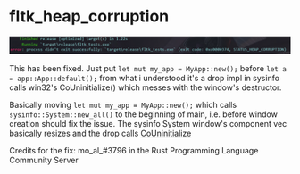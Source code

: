 # fltk_heap_corruption
![alt text](screen_capture_bug.png)

This has been fixed.
Just put `let mut my_app = MyApp::new();` before `let a = app::App::default();` from what i understood it's a drop impl in sysinfo calls win32's CoUninitialize() which messes with the window's destructor.

Basically moving `let mut my_app = MyApp::new();`  which calls `sysinfo::System::new_all()` to the beginning of main, i.e. before window creation should fix the issue. The sysinfo System window's component vec basically resizes and the drop calls [CoUninitialize](https://docs.microsoft.com/en-us/windows/win32/api/combaseapi/nf-combaseapi-couninitialize)

Credits for the fix: mo_al_#3796 in the Rust Programming Language Community Server
